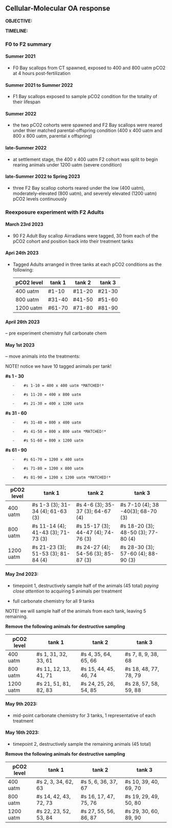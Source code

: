 ## Cellular-Molecular OA response

**OBJECTIVE:**


**TIMELINE:**


### F0 to F2 summary

#### Summer 2021

- F0 Bay scallops from CT spawned, exposed to 400 and 800 uatm pCO2 at 4 hours post-fertilization

#### Summer 2021 to Summer 2022

- F1 Bay scallops exposed to sample pCO2 condition for the totality of their lifespan

#### Summer 2022

- the two pCO2 cohorts were spawned and F2 Bay scallops were reared under thier matched parental-offspring condition (400 x 400 uatm and 800 x 800 uatm, parental x offspring)

#### late-Summer 2022

- at settlement stage, the 400 x 400 uatm F2 cohort was split to begin rearing animals under 1200 uatm (severe condition)

#### late-Summer 2022 to Spring 2023

- three F2 Bay scallop cohorts reared under the low (400 uatm), moderately-elevated (800 uatm), and severely elevated (1200 uatm) pCO2 levels continuously

### Reexposure experiment with F2 Adults

#### March 23rd 2023

- 90 F2 Adult Bay scallop Airradians were tagged, 30 from each of the pCO2 cohort and position back into their treatment tanks

####    Apri 24th 2023  

- Tagged Adults arranged in three tanks at each pCO2 conditions as the following:

  | pCO2 level | tank 1 | tank 2 |	tank 3 |
  | ----| --- | --- | --- |
  | 400 uatm | #1-10 | #11-20 | #21-30 |
  | 800 uatm | #31-40 | #41-50 | #51-60 |
  | 1200 uatm | #61-70 | #71-80 | #81-90 |

#### 	April 26th 2023

– pre experiment chemistry full  carbonate chem

#### May 1st 2023

– move animals into the treatments:

 NOTE! notice we have 10 tagged animals per tank!

  **#s 1 - 30**

       -    #s 1-10 = 400 x 400 uatm *MATCHED!*

       -	#s 11-20 = 400 x 800 uatm

       -	#s 21-30 = 400 x 1200 uatm

  **#s 31 - 60**

       -	#s 31-40 = 800 x 400 uatm

       -	#s 41-50 = 800 x 800 uatm *MATCHED!*

       -	#s 51-60 = 800 x 1200 uatm

  **#s 61 - 90**

       -	#s 61-70 = 1200 x 400 uatm

       -	#s 71-80 = 1200 x 800 uatm

       -	#s 81-90 = 1200 x 1200 uatm *MATCHED!*


  | pCO2 level | tank 1 | tank 2 |	tank 3 |
  | ----| --- | --- | --- |
  | 400 uatm | #s 1-3 (3); 31-34 (4); 61-63 (3) | #s 4-6 (3); 35-37 (3); 64-67 (4) | #s 7-10 (4); 38 -40(3); 68-70 (3) |
  | 800 uatm | #s 11-14 (4); 41-43 (3); 71-73 (3) | #s 15-17 (3); 44-47 (4); 74-76 (3) | #s 18-20 (3); 48-50 (3); 77-80 (4) |
  | 1200 uatm | #s 21-23 (3); 51-53 (3); 81-84 (4) | #s 24-27 (4); 54-56 (3); 85-87 (3) | #s 28-30 (3); 57-60 (4); 88-90 (3) |

####  May 2nd 2023:

- timepoint 1, destructively sample half of the animals (45 total) *paying close attention* to acquiring 5 animals per treatment

- full carbonate chemistry for all 9 tanks

 NOTE! we will sample half of the animals from each tank, leaving 5 remaining.

**Remove the following animals for destructive sampling**

  | pCO2 level | tank 1 | tank 2 |	tank 3 |
  | ----| --- | --- | --- |
  | 400 uatm | #s 1, 31, 32, 33, 61  | #s 4, 35, 64, 65, 66  | #s 7, 8, 9, 38, 68  |
  | 800 uatm | #s 11, 12, 13, 41, 71 | #s 15, 44, 45, 46, 74 | #s 18, 48, 77, 78, 79 |
  | 1200 uatm | #s 21, 51, 81, 82, 83  | #s 24, 25, 26, 54, 85 | #s 28, 57, 58, 59, 88 |


####  May 9th 2023:

- mid-point carbonate chemistry for 3 tanks, 1 representative of each treatment 	


####  May 16th 2023:

- timepoint 2, destructively sample the remaining  animals (45 total)

**Remove the following animals for destructive sampling**

  | pCO2 level | tank 1 | tank 2 |	tank 3 |
  | ----| --- | --- | --- |
  | 400 uatm | #s 2, 3, 34, 62, 63  | #s 5, 6, 36, 37, 67  | #s 10, 39, 40, 69, 70  |
  | 800 uatm | #s 14, 42, 43, 72, 73 | #s 16, 17, 47, 75, 76 | #s 19, 29, 49, 50, 80 |
  | 1200 uatm | #s 22, 23, 52, 53, 84  | #s 27, 55, 56, 86, 87 | #s 29, 30, 60, 89, 90 |
